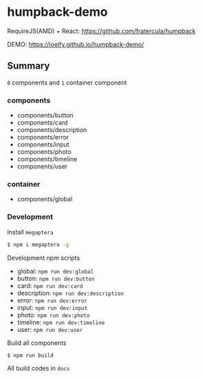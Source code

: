 # humpback-demo

RequireJS(AMD) + React: https://github.com/fratercula/humpback

DEMO: https://loeify.github.io/humpback-demo/

## Summary

`8` components and `1` container component

### components

- components/button
- components/card
- components/description
- components/error
- components/input
- components/photo
- components/timeline
- components/user

### container

- components/global

### Development

Install `megaptera`

```bash
$ npm i megaptera -g
```

Development npm scripts

- global: `npm run dev:global`
- button: `npm run dev:button`
- card: `npm run dev:card`
- description: `npm run dev:description`
- error: `npm run dev:error`
- input: `npm run dev:input`
- photo: `npm run dev:photo`
- timeline: `npm run dev:timeline`
- user: `npm run dev:user`

Build all components

```bash
$ npm run build
```

All build codes in `docs`
